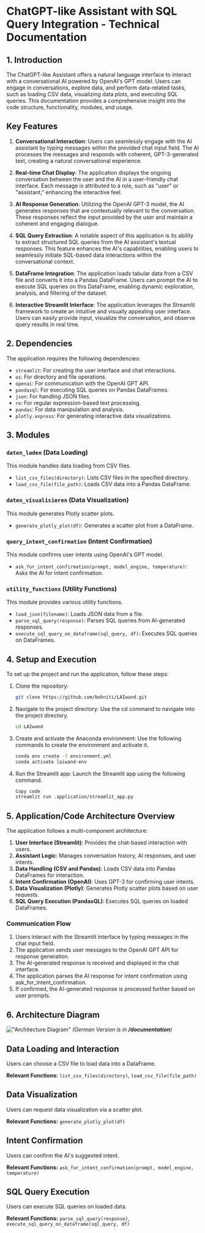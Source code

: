 # ChatGPT-like Assistant with SQL Query Integration - Technical Documentation

## 1. Introduction

The ChatGPT-like Assistant offers a natural language interface to interact with a conversational AI powered by OpenAI's GPT model. Users can engage in conversations, explore data, and perform data-related tasks, such as loading CSV data, visualizing data plots, and executing SQL queries.
This documentation provides a comprehensive insight into the code structure, functionality, modules, and usage.


## Key Features

1. **Conversational Interaction**: Users can seamlessly engage with the AI assistant by typing messages within the provided chat input field. The AI processes the messages and responds with coherent, GPT-3-generated text, creating a natural conversational experience.

2. **Real-time Chat Display**: The application displays the ongoing conversation between the user and the AI in a user-friendly chat interface. Each message is attributed to a role, such as "user" or "assistant," enhancing the interactive feel.

3. **AI Response Generation**: Utilizing the OpenAI GPT-3 model, the AI generates responses that are contextually relevant to the conversation. These responses reflect the input provided by the user and maintain a coherent and engaging dialogue.

4. **SQL Query Extraction**: A notable aspect of this application is its ability to extract structured SQL queries from the AI assistant's textual responses. This feature enhances the AI's capabilities, enabling users to seamlessly initiate SQL-based data interactions within the conversational context.

5. **DataFrame Integration**: The application loads tabular data from a CSV file and converts it into a Pandas DataFrame. Users can prompt the AI to execute SQL queries on this DataFrame, enabling dynamic exploration, analysis, and filtering of the dataset.

6. **Interactive Streamlit Interface**: The application leverages the Streamlit framework to create an intuitive and visually appealing user interface. Users can easily provide input, visualize the conversation, and observe query results in real time.


## 2. Dependencies

The application requires the following dependencies:

- `streamlit`: For creating the user interface and chat interactions.
- `os`: For directory and file operations.
- `openai`: For communication with the OpenAI GPT API.
- `pandasql`: For executing SQL queries on Pandas DataFrames.
- `json`: For handling JSON files.
- `re`: For regular expression-based text processing.
- `pandas`: For data manipulation and analysis.
- `plotly.express`: For generating interactive data visualizations.

## 3. Modules

### `daten_laden` (Data Loading)

This module handles data loading from CSV files.

- `list_csv_files(directory)`: Lists CSV files in the specified directory.
- `load_csv_file(file_path)`: Loads CSV data into a Pandas DataFrame.

### `daten_visualisieren` (Data Visualization)

This module generates Plotly scatter plots.

- `generate_plotly_plot(df)`: Generates a scatter plot from a DataFrame.

### `query_intent_confirmation` (Intent Confirmation)

This module confirms user intents using OpenAI's GPT model.

- `ask_for_intent_confirmation(prompt, model_engine, temperature)`: Asks the AI for intent confirmation.

### `utility_functions` (Utility Functions)

This module provides various utility functions.

- `load_json(filename)`: Loads JSON data from a file.
- `parse_sql_query(response)`: Parses SQL queries from AI-generated responses.
- `execute_sql_query_on_dataframe(sql_query, df)`: Executes SQL queries on DataFrames.


## 4. Setup and Execution

To set up the project and run the application, follow these steps:

1. Clone the repository:
   ```bash
   git clone https://github.com/bohniti/LAIwand.git
2. Navigate to the project directory: Use the cd command to navigate into the project directory.
   ```bash
   cd LAIwand
3. Create and activate the Anaconda environment: Use the following commands to create the environment and activate it.
    ```bash
    conda env create -f environment.yml
    conda activate laiwand-env
4. Run the Streamlit app: Launch the Streamlit app using the following command.
    ```bash
    Copy code
    streamlit run .application/streamlit_app.py

## 5. Application/Code Architecture Overview

The application follows a multi-component architecture:

1. **User Interface (Streamlit)**: Provides the chat-based interaction with users.
2. **Assistant Logic**: Manages conversation history, AI responses, and user intents.
3. **Data Handling (CSV and Pandas)**: Loads CSV data into Pandas DataFrames for interaction.
4. **Intent Confirmation (OpenAI)**: Uses GPT-3 for confirming user intents.
5. **Data Visualization (Plotly)**: Generates Plotly scatter plots based on user requests.
6. **SQL Query Execution (PandasQL)**: Executes SQL queries on loaded DataFrames.

### Communication Flow

1. Users interact with the Streamlit interface by typing messages in the chat input field.
2. The application sends user messages to the OpenAI GPT API for response generation.
3. The AI-generated response is received and displayed in the chat interface.
4. The application parses the AI response for intent confirmation using ask_for_intent_confirmation.
5. If confirmed, the AI-generated response is processed further based on user prompts.

## 6. Architecture Diagram

!["Architecture Diagram"](Architecture_Diagram_ENG.png)
_(German Version is in **/documentation**)_

## Data Loading and Interaction

Users can choose a CSV file to load data into a DataFrame.

**Relevant Functions:** `list_csv_files(directory)`, `load_csv_file(file_path)`

## Data Visualization

Users can request data visualization via a scatter plot.

**Relevant Functions:** `generate_plotly_plot(df)`

## Intent Confirmation

Users can confirm the AI's suggested intent.

**Relevant Functions:** `ask_for_intent_confirmation(prompt, model_engine, temperature)`

## SQL Query Execution

Users can execute SQL queries on loaded data.

**Relevant Functions:** `parse_sql_query(response)`, `execute_sql_query_on_dataframe(sql_query, df)`
